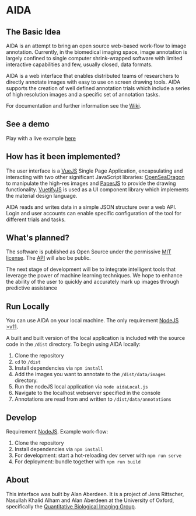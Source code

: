 # AIDA

## The Basic Idea

AIDA is an attempt to bring an open source web-based work-flow to image annotation. Currently, in the biomedical imaging space, image annotation is largely confined to single computer shrink-wrapped software with limited interactive capabilities and few, usually closed, data formats.

AIDA is a web interface that enables distributed teams of researchers to directly annotate images with easy to use on screen drawing tools. AIDA supports the creation of well defined annotation trials which include a series of high resolution images and a specific set of annotation tasks.

For documentation and further information see the [Wiki](https://github.com/alanaberdeen/AIDA/wiki).

## See a demo

Play with a live example [here](https://alanaberdeen.github.io/AIDA/#/example/dzi)

## How has it been implemented?

The user interface is a [VueJS](https://vuejs.org/) Single Page Application, encapsulating and interacting with two other significant JavaScript libraries: [OpenSeaDragon](https://openseadragon.github.io/) to manipulate the high-res images and [PaperJS](http://paperjs.org/) to provide the drawing functionality. [VuetifyJS](http://vuetifyjs.com/) is used as a UI component library which implements the material design language.

AIDA reads and writes data in a simple JSON structure over a web API. Login and user accounts can enable specific configuration of the tool for different trials and tasks.

## What's planned?

The software is published as Open Source under the permissive [MIT license](https://github.com/alanaberdeen/AIDA/blob/master/LICENSE). The [API](https://aida.gitbook.io/docs/api-reference) will also be public.

The next stage of development will be to integrate intelligent tools that leverage the power of machine learning techniques. We hope to enhance the ability of the user to quickly and accurately mark up images through predictive assistance

## Run Locally

You can use AIDA on your local machine. The only requirement [NodeJS >v11](https://nodejs.org/en/).

A built and built version of the local application is included with the source code in the `/dist` directory. To begin using AIDA locally:

1. Clone the repository
2. `cd` to `/dist`
3. Install dependencies via `npm install`
4. Add the images you want to annotate to the `/dist/data/images` directory.
5. Run the nodeJS local application via `node aidaLocal.js`
6. Navigate to the localhost webserver specified in the console
7. Annotations are read from and written to `/dist/data/annotations`

## Develop

Requirement [NodeJS](https://nodejs.org/en/).
Example work-flow:

1.  Clone the repository
2.  Install dependencies via `npm install`
3.  For development: start a hot-reloading dev server with `npm run serve`
4.  For deployment: bundle together with `npm run build`

## About

This interface was built by Alan Aberdeen. It is a project of Jens Rittscher, Nasullah Khalid Alham and Alan Aberdeen at the University of Oxford, specifically the [Quantitative Biological Imaging Group](http://www.ludwig.ox.ac.uk/jens-rittscher-group-page).
